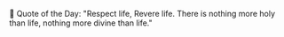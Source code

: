 <!-- start quote -->
💬 Quote of the Day: "Respect life, Revere life. There is nothing more holy than life, nothing more divine than life."
<!-- end quote -->